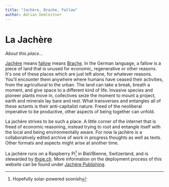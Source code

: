 ```yaml
---
title: "Jachère, Brache, Fallow"
author: Adrian Demleitner
---
```

# La Jachère
*About this place…*

[Jachère](https://fr.m.wikipedia.org/wiki/Jach%C3%A8re) means [fallow](https://de.m.wikipedia.org/wiki/Brache) means [Brache](https://en.m.wikipedia.org/wiki/Fallow). In the German language, a fallow is a piece of land that is unused for economic, regenerative or other reasons. It's one of these places which are just left alone, for whatever reasons. You'll encounter them anywhere where humans have ceased their activities, from the agricultural to the urban. The land can take a break, breath a moment, and give space to a different kind of life. Invasive species and pioneer plants move in, collectives seize the moment to mount a project, earth and minerals lay bare and rest. What transverses and entangles all of these actants is their anti-capitalist nature. Freed of the neoliberal imperative to be productive, other aspects of being together can unfold.

La jachère strives to be such a place. A little corner of the internet that is freed of economic reasoning, instead trying to root and entangle itself with the local and being environmentally aware. For now la jachère is a collaboratively edited archive of work in progress thoughts as well as texts. Other formats and aspects might arise at another time.

La jachère runs on a Raspberry Pi[^1] in Biel/Bienne, Switzerland, and is stewarded by [thgie.ch](https://thgie.ch). More information on the deployment process of this website can be found under [Jachère Publishing](notes/jachere-publishing.md).

[^1]: Hopefully solar-powered soonish
